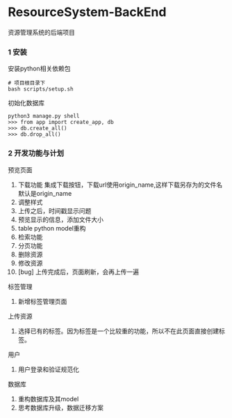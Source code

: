 # ResourceSystem-BackEnd
资源管理系统的后端项目


### 1 安装

安装python相关依赖包
```
# 项目根目录下
bash scripts/setup.sh
```

初始化数据库
```
python3 manage.py shell
>>> from app import create_app, db
>>> db.create_all()
>>> db.drop_all()
```

### 2 开发功能与计划

预览页面
1. 下载功能
    集成下载按钮，下载url使用origin_name,这样下载另存为的文件名默认是origin_name
2. 调整样式
3. 上传之后，时间戳显示问题
4. 预览显示的信息，添加文件大小
5. table python model重构
6. 检索功能
7. 分页功能
8. 删除资源
9. 修改资源
10. [bug] 上传完成后，页面刷新，会再上传一遍

标签管理
1. 新增标签管理页面

上传资源
1. 选择已有的标签。因为标签是一个比较重的功能，所以不在此页面直接创建标签。

用户
1. 用户登录和验证规范化

数据库
1. 重构数据库及其model
2. 思考数据库升级，数据迁移方案